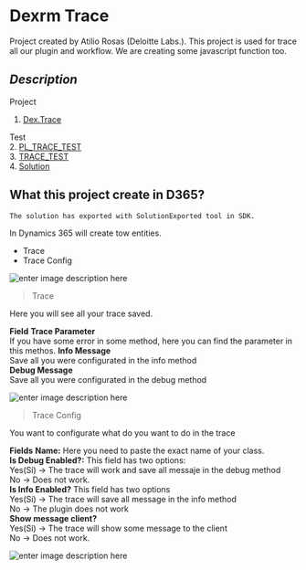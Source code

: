 # Dexrm Trace

Project created by Atilio Rosas (Deloitte Labs.). This project is used for trace all our plugin and workflow. We are creating some javascript function too.

## ***Description***

Project  
1. [Dex.Trace](https://github.com/Atili0/DexTrace/tree/master/Dex.Trace"Dex.Trace")  

Test  
2. [PL_TRACE_TEST](https://github.com/Atili0/DexTrace/tree/master/PL_TRACE_TEST"PL_TRACE_TEST")  
3. [TRACE_TEST](https://github.com/Atili0/DexTrace/tree/master/TRACE_TEST"TRACE_TEST")  
4. [Solution](https://github.com/Atili0/DexTrace/tree/master/WR_Dx_Trace/solution)

## What this project create in D365?

    The solution has exported with SolutionExported tool in SDK. 

In Dynamics 365 will create tow entities.

 - Trace
 - Trace Config 

![enter image description here](http://www.dexrm.com/wp-content/uploads/2018/07/2018-07-13_13h04_39.png)

> Trace  

Here you will see all your trace saved.

**Field**
**Trace Parameter**  
If you have some error in some method, here you can find the parameter in this methos.
**Info Message**  
Save all you were configurated in the info method  
**Debug Message**  
Save all you were configurated in the debug method  

	
	
![enter image description here](http://www.dexrm.com/wp-content/uploads/2018/07/2018-07-13_13h08_45.png)

 > Trace Config  
 
You want to configurate what do you want to do in the trace
	
**Fields**
**Name:**  Here you need to paste the exact name of your class.  
**Is Debug Enabled?:**  This field has two options:  
Yes(Sí) -> The trace will work and save all messaje in the debug method  
No -> Does not work.  
**Is Info Enabled?** This field has two options  
Yes(Sí) -> The trace will save all message in the info method  
No -> The plugin does not work  
**Show message client?**  
Yes(Sí) -> The trace will show some message to the client  
No -> Does not work.  

![enter image description here](http://www.dexrm.com/wp-content/uploads/2018/07/2018-07-13_13h09_32.png)
<!--stackedit_data:
eyJoaXN0b3J5IjpbMTYxNzI0NTU3NiwxNjE5NzQxMTM2LDEzMT
I0MDc1OTNdfQ==
-->